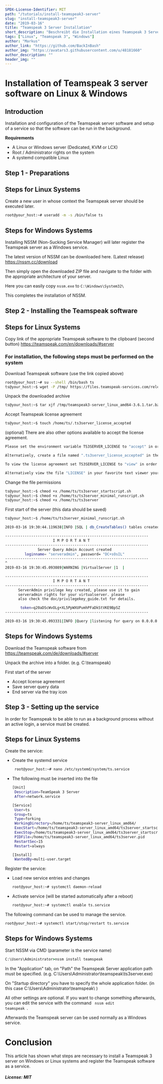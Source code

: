```yaml
---
SPDX-License-Identifier: MIT
path: "/tutorials/install-teamspeak3-server"
slug: "install-teamspeak3-server"
date: "2019-03-16"
title: "Teamspeak 3 Server Installation"
short_description: "Beschreibt die Installation eines Teamspeak 3 Servers auf Linux und Windows Systemen."
tags: ["Linux", "Teamspeak 3", "Windows"]
author: "Markus"
author_link: "https://github.com/BackInBash"
author_img: "https://avatars3.githubusercontent.com/u/48181660"
author_description: ""
header_img: ""
---
```


<!-- This where the actual tutorial begins, with the title: -->

# Installation of Teamspeak 3 server software on Linux & Windows

## Introduction
Installation and configuration of the Teamspeak server software and setup of a service so that the software can be run in the background.

**Requirements**
+ A Linux or Windows server (Dedicated, KVM or LCX)
+ Root / Administrator rights on the system
+ A systemd compatible Linux

## Step 1 - Preparations

## Steps for Linux Systems
Create a new user in whose context the Teamspeak server should be executed later.
```bash
root@your_host:~# useradd -m -s /bin/false ts
```

## Steps for Windows Systems
Installing NSSM (Non-Sucking Service Manager) will later register the Teamspeak server as a Windows service.

The latest version of NSSM can be downloaded here. (Latest release)
https://nssm.cc/download

Then simply open the downloaded ZIP file and navigate to the folder with the appropriate architecture of your server.

Here you can easily copy <code>nssm.exe</code> to <code>C:\Windows\System32\ </code>

This completes the installation of NSSM.

## Step 2 - Installing the Teamspeak software

## Steps for Linux Systems

Copy link of the appropriate Teamspeak software to the clipboard (second button)
https://teamspeak.com/en/downloads/#server

### For installation, the following steps must be performed on the system

Download Teamspeak software (use the link copied above)
```bash
root@your_host:~# su --shell /bin/bash ts
ts@your_host:~$ wget -P /tmp/ https://files.teamspeak-services.com/releases/server/3.6.1/teamspeak3-server_linux_amd64-3.6.1.tar.bz2
```
Unpack the downloaded archive
```bash
ts@your_host:~$ tar xjf /tmp/teamspeak3-server_linux_amd64-3.6.1.tar.bz2 -C /home/ts
```

Accept Teamspeak license agreement
```bash
ts@your_host:~$ touch /home/ts/.ts3server_license_accepted
```

(optional) There are also other options available to accept the license agreement.
```bash
Please set the environment variable TS3SERVER_LICENSE to "accept" in order to accept the license agreement.

Alternatively, create a file named ".ts3server_license_accepted" in the working directory or start the server with the command line parameter "license_accepted=1".

To view the license agreement set TS3SERVER_LICENSE to "view" in order to print the license to the console.

Alternatively view the file "LICENSE" in your favorite text viewer yourself.
```

Change the file permissions
```bash
ts@your_host:~$ chmod +x /home/ts/ts3server_startscript.sh
ts@your_host:~$ chmod +x /home/ts/ts3server_minimal_runscript.sh
ts@your_host:~$ chmod +x /home/ts/ts3server
``` 

First start of the server (this data should be saved)
```bash
ts@your_host:~$ /home/ts/ts3server_minimal_runscript.sh

2019-03-16 19:30:44.119638|INFO |SQL | db_CreateTables() tables created

------------------------------------------------------------------
                      I M P O R T A N T                           
------------------------------------------------------------------
               Server Query Admin Account created                 
         loginname= "serveradmin", password= "DC+sOsIL"
------------------------------------------------------------------
^
2019-03-16 19:30:45.093089|WARNING |VirtualServer |1  |

------------------------------------------------------------------
                      I M P O R T A N T                           
------------------------------------------------------------------
      ServerAdmin privilege key created, please use it to gain 
      serveradmin rights for your virtualserver. please
      also check the doc/privilegekey_guide.txt for details.

       token=q20aDScWvOLg+XL5PpWXUPumhPFaDkStVKE9BpSZ
------------------------------------------------------------------

2019-03-16 19:30:45.093331|INFO |Query |listening for query on 0.0.0.0:10011, [::]:10011
```

## Steps for Windows Systems

Download the Teamspeak software from
https://teamspeak.com/de/downloads/#server

Unpack the archive into a folder. (e.g. C:\teamspeak)

First start of the server
+ Accept license agreement
+ Save server query data
+ End server via the tray icon

## Step 3 - Setting up the service
In order for Teamspeak to be able to run as a background process without an active login, a service must be created.

## Steps for Linux Systems
Create the service:
+ Create the systemd service
  ```bash
   root@your_host:~# nano /etc/systemd/system/ts.service
   ```
+ The following must be inserted into the file
   ```bash
   [Unit]
    Description=TeamSpeak 3 Server
    After=network.service

   [Service]
    User=ts
    Group=ts
    Type=forking
    WorkingDirectory=/home/ts/teamspeak3-server_linux_amd64/
    ExecStart=/home/ts/teamspeak3-server_linux_amd64/ts3server_startscript.sh start
    ExecStop=/home/ts/teamspeak3-server_linux_amd64/ts3server_startscript.sh stop
    PIDFile=/home/ts/teamspeak3-server_linux_amd64/ts3server.pid
    RestartSec=15
    Restart=always

   [Install]
    WantedBy=multi-user.target
   ```
Register the service:
+ Load new service entries and changes
  ```bash
  root@your_host:~# systemctl daemon-reload
  ```
+ Activate service (will be started automatically after a reboot)
  ```bash
  root@your_host:~# systemctl enable ts.service
  ```

The following command can be used to manage the service.
```bash
root@your_host:~# systemctl start/stop/restart ts.service
 ``` 

## Steps for Windows Systems

Start NSSM via CMD (parameter is the service name)
```cmd
C:\Users\Administrator>nssm install teamspeak
```

In the "Application" tab, on "Path" the Teamspeak Server application path must be specified. (e.g. C:\Users\Administrator\teamspeak\ts3server.exe)

On "Startup directory" you have to specify the whole application folder. (in this case C:\Users\Administrator\teamspeak\ )

All other settings are optional. If you want to change something afterwards, you can edit the service with the command <code> nssm edit teamspeak </code>.

Afterwards the Teamspeak server can be used normally as a Windows service.

# Conclusion
This article has shown what steps are necessary to install a Teamspeak 3 server on Windows or Linux systems and register the Teamspeak software as a service.

##### License: MIT

<!---

Contributors's Certificate of Origin

By making a contribution to this project, I certify that:

(a) The contribution was created in whole or in part by me and I have
    the right to submit it under the license indicated in the file; or

(b) The contribution is based upon previous work that, to the best of my
    knowledge, is covered under an appropriate license and I have the
    right under that license to submit that work with modifications,
    whether created in whole or in part by me, under the same license
    (unless I am permitted to submit under a different license), as
    indicated in the file; or

(c) The contribution was provided directly to me by some other person
    who certified (a), (b) or (c) and I have not modified it.

(d) I understand and agree that this project and the contribution are
    public and that a record of the contribution (including all personal
    information I submit with it, including my sign-off) is maintained
    indefinitely and may be redistributed consistent with this project
    or the license(s) involved.

Signed-off-by: Markus, markus@omg-network.de

-->
